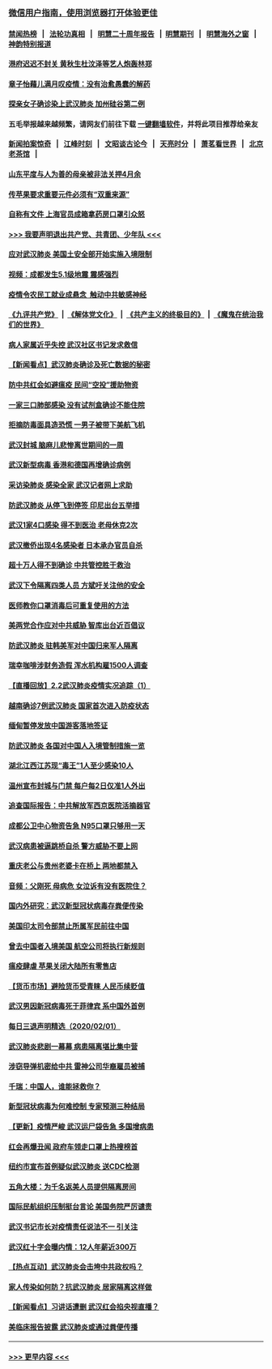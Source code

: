### [微信用户指南，使用浏览器打开体验更佳](https://github.com/gfw-breaker/banned-news1/blob/master/indexes/wechat-guide.md?t=0)
#### [禁闻热榜](热点新闻.md?t=0)  &nbsp;&nbsp;|&nbsp;&nbsp; [法轮功真相](https://github.com/gfw-breaker/truth/blob/master/README.md?t=0) &nbsp;&nbsp;|&nbsp;&nbsp; [明慧二十周年报告](https://github.com/gfw-breaker/mh-reports/blob/master/README.md?t=0) &nbsp;&nbsp;|&nbsp;&nbsp;[明慧期刊](https://github.com/gfw-breaker/mh-qikan) &nbsp;&nbsp;|&nbsp;&nbsp; [明慧海外之窗](https://github.com/gfw-breaker/mh-news/blob/master/README.md?t=0) &nbsp;&nbsp;|&nbsp;&nbsp; [神韵特别报道](https://github.com/gfw-breaker/mh-news/blob/master/shenyun.md?t=0)
#### [港府迟迟不封关 黄秋生杜汶泽等艺人炮轰林郑](../pages/nsc413/n11839562.md?t=02030811) 
#### [章子怡藉儿满月叹疫情：没有治愈愚蠢的解药](../pages/nsc413/n11839428.md?t=02030811) 
#### [探亲女子确诊染上武汉肺炎 加州硅谷第二例](../pages/nsc413/n11839784.md?t=02030811) 
#### 五毛举报越来越频繁，请网友们前往下载 [一键翻墙软件](https://github.com/gfw-breaker/ssr-accounts)，并将此项目推荐给亲友
#### [新闻拍案惊奇](https://github.com/gfw-breaker/banned-news1/blob/master/pages/link4.md) &nbsp;&nbsp;|&nbsp;&nbsp; [江峰时刻](https://github.com/gfw-breaker/banned-news1/blob/master/pages/link4.md) &nbsp;&nbsp;|&nbsp;&nbsp; [文昭谈古论今](https://github.com/gfw-breaker/banned-news1/blob/master/pages/link4.md) &nbsp;&nbsp;|&nbsp;&nbsp; [天亮时分](https://github.com/gfw-breaker/banned-news1/blob/master/pages/link4.md) &nbsp;&nbsp;|&nbsp;&nbsp; [萧茗看世界](https://github.com/gfw-breaker/banned-news1/blob/master/pages/link4.md) &nbsp;&nbsp;|&nbsp;&nbsp; [北京老茶馆](https://github.com/gfw-breaker/banned-news1/blob/master/pages/link4.md) &nbsp;&nbsp;|&nbsp;&nbsp; 
#### [山东平度与人为善的母亲被非法关押4月余](../pages/nsc413/n11834949.md?t=02030811) 
#### [传苹果要求重要元件必须有“双重来源”](../pages/nsc413/n11839717.md?t=02030811) 
#### [自称有文件 上海官员成箱拿药房口罩引众怒](../pages/nsc413/n11839279.md?t=02030811) 
#### [>>> 我要声明退出共产党、共青团、少年队 <<<](https://github.com/begood0513/goodnews/blob/master/quit/letter.md) 
#### [应对武汉肺炎 美国土安全部开始实施入境限制](../pages/nsc413/n11839729.md?t=02030811) 
#### [视频：成都发生5.1级地震 震感强烈](../pages/nsc413/n11839732.md?t=02030811) 
#### [疫情令农民工就业成悬念  触动中共敏感神经](../pages/nsc413/n11839625.md?t=02030811) 
#### [《九评共产党》](https://github.com/begood0513/9ping.md/blob/master/README.md) &nbsp;|&nbsp; [《解体党文化》](../../../../jtdwh.md/blob/master/README.md)  &nbsp;|&nbsp; [《共产主义的终极目的》](../../../../gczydzjmd.md/blob/master/README.md) &nbsp;|&nbsp; [《魔鬼在统治我们的世界》](../../../../mgztzwmdsj.md/blob/master/README.md) 
#### [病人家属近乎失控 武汉社区书记发求救信](../pages/nsc413/n11839621.md?t=02030811) 
#### [【新闻看点】武汉肺炎确诊及死亡数据的秘密](../pages/nsc413/n11839539.md?t=02030811) 
#### [防中共红会如避瘟疫 民间“空投”援助物资](../pages/nsc413/n11839313.md?t=02030811) 
#### [一家三口肺部感染 没有试剂盒确诊不能住院](../pages/nsc413/n11839581.md?t=02030811) 
#### [拒摘防毒面具造恐慌 一男子被带下美航飞机](../pages/nsc413/n11839455.md?t=02030811) 
#### [武汉封城 脑麻儿悲惨离世期间的一周](../pages/nsc413/n11839378.md?t=02030811) 
#### [武汉新型病毒 香港和德国再增确诊病例](../pages/nsc413/n11839381.md?t=02030811) 
#### [采访染肺炎 感染全家 武汉记者网上求助](../pages/nsc413/n11839411.md?t=02030811) 
#### [防武汉肺炎 从停飞到停签 印尼出台五举措](../pages/nsc413/n11839282.md?t=02030811) 
#### [武汉1家4口感染 得不到医治 老母休克2次](../pages/nsc413/n11839277.md?t=02030811) 
#### [武汉撤侨出现4名感染者 日本承办官员自杀](../pages/nsc413/n11839044.md?t=02030811) 
#### [超十万人得不到确诊 中共管控胜于救治](../pages/nsc413/n11838462.md?t=02030811) 
#### [武汉下令隔离四类人员 方斌吁关注他的安全](../pages/nsc413/n11838878.md?t=02030811) 
#### [医师教你口罩消毒后可重复使用的方法](../pages/nsc413/n11839225.md?t=02030811) 
#### [美两党合作应对中共威胁 智库出台近百倡议](../pages/nsc413/n11838437.md?t=02030811) 
#### [防武汉肺炎 驻韩美军对中国归来军人隔离](../pages/nsc413/n11838970.md?t=02030811) 
#### [瑞幸咖啡涉财务造假 浑水机构雇1500人调查](../pages/nsc413/n11838486.md?t=02030811) 
#### [【直播回放】2.2武汉肺炎疫情实况追踪（1）](../pages/nsc413/n11838871.md?t=02030811) 
#### [越南确诊7例武汉肺炎 国家首次进入防疫状态](../pages/nsc413/n11838860.md?t=02030811) 
#### [缅甸暂停发放中国游客落地签证](../pages/nsc413/n11838730.md?t=02030811) 
#### [防武汉肺炎 各国对中国人入境管制措施一览](../pages/nsc413/n11838726.md?t=02030811) 
#### [湖北江西江苏现“毒王”1人至少感染10人](../pages/nsc413/n11838670.md?t=02030811) 
#### [温州宣布封城与门禁 每户每2日仅准1人外出](../pages/nsc413/n11838748.md?t=02030811) 
#### [追查国际报告：中共解放军西京医院活摘器官](../pages/nsc413/n11838359.md?t=02030811) 
#### [成都公卫中心物资告急 N95口罩只够用一天](../pages/nsc413/n11834896.md?t=02030811) 
#### [武汉病患被逼跳桥自杀 警方威胁不要上网](../pages/nsc413/n11838521.md?t=02030811) 
#### [重庆老公与贵州老婆卡在桥上 两地都禁入](../pages/nsc413/n11838677.md?t=02030811) 
#### [音频：父刚死 母病危 女泣诉有没有医院住？](../pages/nsc413/n11838501.md?t=02030811) 
#### [国内外研究：武汉新型冠状病毒存粪便传染](../pages/nsc413/n11838353.md?t=02030811) 
#### [美国印太司令部禁止所属军民前往中国](../pages/nsc413/n11838418.md?t=02030811) 
#### [曾去中国者入境美国 航空公司将执行新规则](../pages/nsc413/n11838375.md?t=02030811) 
#### [瘟疫肆虐 苹果关闭大陆所有零售店](../pages/nsc413/n11838235.md?t=02030811) 
#### [【货币市场】避险货币受青睐 人民币续贬值](../pages/nsc413/n11838086.md?t=02030811) 
#### [武汉男因新冠病毒死于菲律宾 系中国外首例](../pages/nsc413/n11838247.md?t=02030811) 
#### [每日三退声明精选（2020/02/01）](../pages/nsc413/n11838281.md?t=02030811) 
#### [武汉肺炎悲剧一幕幕 病患隔离堪比集中营](../pages/nsc413/n11838047.md?t=02030811) 
#### [涉窃导弹机密给中共 雷神公司华裔雇员被捕](../pages/nsc413/n11838129.md?t=02030811) 
#### [千瑞：中国人，谁能拯救你？](../pages/nsc413/n11838069.md?t=02030811) 
#### [新型冠状病毒为何难控制 专家预测三种结局](../pages/nsc413/n11838002.md?t=02030811) 
#### [【更新】疫情严峻 武汉运尸袋告急 多国增病患](../pages/nsc413/n11801312.md?t=02030811) 
#### [红会再爆丑闻 政府车领走口罩上热搜榜首](../pages/nsc413/n11837825.md?t=02030811) 
#### [纽约市宣布首例疑似武汉肺炎 送CDC检测](../pages/nsc413/n11837852.md?t=02030811) 
#### [五角大楼：为千名返美人员提供隔离房间](../pages/nsc413/n11837831.md?t=02030811) 
#### [国际民航组织压制挺台言论 美国务院严厉谴责](../pages/nsc413/n11837791.md?t=02030811) 
#### [武汉书记市长对疫情责任说法不一 引关注](../pages/nsc413/n11837546.md?t=02030811) 
#### [武汉红十字会曝内情：12人年薪近300万](../pages/nsc413/n11837677.md?t=02030811) 
#### [【热点互动】武汉肺炎会击垮中共政权吗？](../pages/nsc413/n11837779.md?t=02030811) 
#### [家人传染如何防？抗武汉肺炎 居家隔离这样做](../pages/nsc413/n11837622.md?t=02030811) 
#### [【新闻看点】习讲话遭删 武汉红会掐央视直播？](../pages/nsc413/n11837573.md?t=02030811) 
#### [美临床报告披露 武汉肺炎或通过粪便传播](../pages/nsc413/n11837626.md?t=02030811) 

----
#### [ >>> 更早内容 <<< ](../indexes/nsc413-earlier.md)
